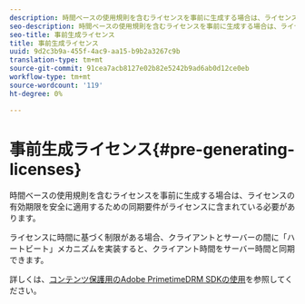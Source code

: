 ```yaml
---
description: 時間ベースの使用規則を含むライセンスを事前に生成する場合は、ライセンスの有効期限を安全に適用するための同期要件がライセンスに含まれている必要があります。
seo-description: 時間ベースの使用規則を含むライセンスを事前に生成する場合は、ライセンスの有効期限を安全に適用するための同期要件がライセンスに含まれている必要があります。
seo-title: 事前生成ライセンス
title: 事前生成ライセンス
uuid: 9d2c3b9a-455f-4ac9-aa15-b9b2a3267c9b
translation-type: tm+mt
source-git-commit: 91cea7acb8127e02b82e5242b9ad6ab0d12ce0eb
workflow-type: tm+mt
source-wordcount: '119'
ht-degree: 0%

---
```



# 事前生成ライセンス{#pre-generating-licenses}

時間ベースの使用規則を含むライセンスを事前に生成する場合は、ライセンスの有効期限を安全に適用するための同期要件がライセンスに含まれている必要があります。

ライセンスに時間に基づく制限がある場合、クライアントとサーバーの間に「ハートビート」メカニズムを実装すると、クライアント時間をサーバー時間と同期できます。

詳しくは、[コンテンツ保護用のAdobe PrimetimeDRM SDKの使用](https://helpx.adobe.com/content/dam/help/en/primetime/drm/drm_protecting_content.pdf)を参照してください。
